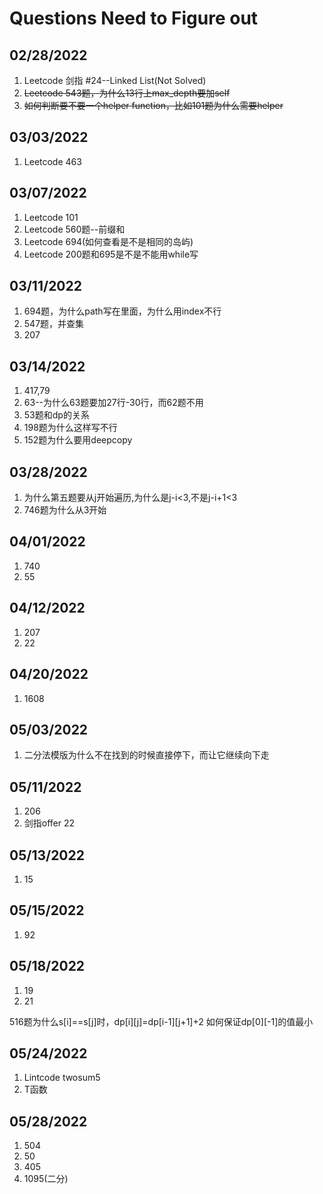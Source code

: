 # Questions Need to Figure out

## 02/28/2022
1. Leetcode 剑指 #24--Linked List(Not Solved)
2. ~~Leetcode 543题，为什么13行上max_depth要加self~~
3. ~~如何判断要不要一个helper function，比如101题为什么需要helper~~

## 03/03/2022
1. Leetcode 463

## 03/07/2022
1. Leetcode 101
2. Leetcode 560题--前缀和
3. Leetcode 694(如何查看是不是相同的岛屿)
4. Leetcode 200题和695是不是不能用while写


## 03/11/2022
1. 694题，为什么path写在里面，为什么用index不行
2. 547题，并查集
3. 207


## 03/14/2022
1. 417,79
2. 63--为什么63题要加27行-30行，而62题不用
3. 53题和dp的关系
4. 198题为什么这样写不行
5. 152题为什么要用deepcopy

## 03/28/2022
1. 为什么第五题要从j开始遍历,为什么是j-i<3,不是j-i+1<3
2. 746题为什么从3开始

## 04/01/2022
1. 740
2. 55

## 04/12/2022
1. 207
2. 22

## 04/20/2022
1. 1608


## 05/03/2022
1. 二分法模版为什么不在找到的时候直接停下，而让它继续向下走
   
## 05/11/2022
1. 206
2. 剑指offer 22

## 05/13/2022
1. 15

## 05/15/2022
1. 92

## 05/18/2022
1. 19
2. 21

516题为什么s[i]==s[j]时，dp[i][j]=dp[i-1][j+1]+2
如何保证dp[0][-1]的值最小

## 05/24/2022
1. Lintcode twosum5
2. T函数

## 05/28/2022
1. 504
2. 50
3. 405
4. 1095(二分)